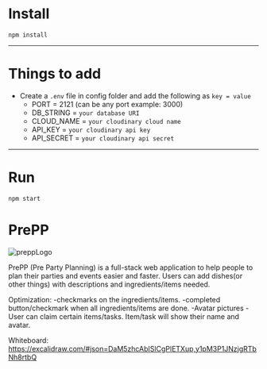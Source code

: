 # Install

`npm install`

---

# Things to add

- Create a `.env` file in config folder and add the following as `key = value`
  - PORT = 2121 (can be any port example: 3000)
  - DB_STRING = `your database URI`
  - CLOUD_NAME = `your cloudinary cloud name`
  - API_KEY = `your cloudinary api key`
  - API_SECRET = `your cloudinary api secret`

---

# Run

`npm start`
# PrePP
![preppLogo](https://user-images.githubusercontent.com/67973604/194168057-c3d3e61e-aa25-486b-ae90-de607c4037fe.gif)

PrePP (Pre Party Planning) is a full-stack web application to help people to plan their parties and events easier and faster.
Users can add dishes(or other things) with descriptions and ingredients/items needed.

Optimization:
-checkmarks on the ingredients/items.
-completed button/checkmark when all ingredients/items are done.
-Avatar pictures
-User can claim certain items/tasks. Item/task will show their name and avatar.

Whiteboard:
https://excalidraw.com/#json=DaM5zhcAbISlCgPlETXup,y1pM3P1JNzjgRTbNh8rtbQ
